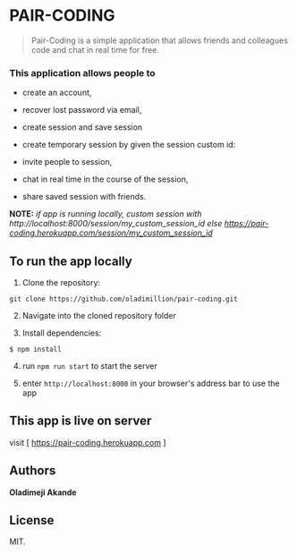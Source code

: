 # PAIR-CODING     

> Pair-Coding is a simple application that allows friends 
> and colleagues code and chat in real time for free.

### This application allows people to 
  - create an account, 

  - recover lost password via email, 

  - create session and save session

  - create temporary session by given the session custom id:

  - invite people to session,

  - chat in real time in the course of the session, 

  - share saved session with friends.

  **NOTE:** *if app is running locally, custom session with http://localhost:8000/session/my_custom_session_id 
  else https://pair-coding.herokuapp.com/session/my_custom_session_id*
 

## To run the app locally
  1. Clone the repository:
  ```
  git clone https://github.com/oladimillion/pair-coding.git
  ```
  2. Navigate into the cloned repository folder

  3. Install dependencies:
  ```
  $ npm install
  ```
  4. run `npm run start` to start the server

  5. enter `http://localhost:8000` in your browser's address bar to use the app

## This app is live on server
  visit [ https://pair-coding.herokuapp.com ] 

## Authors
  **Oladimeji Akande** 

## License
  MIT.

